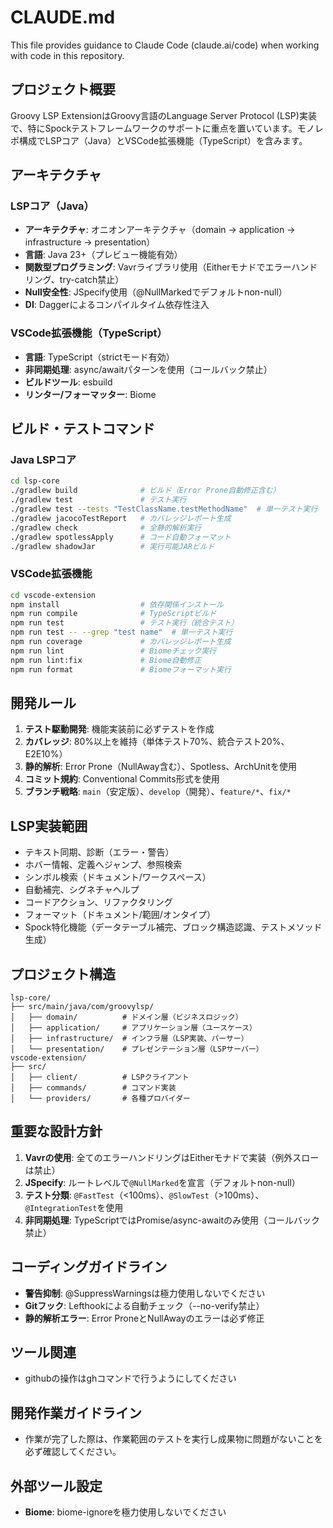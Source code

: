 # CLAUDE.md

This file provides guidance to Claude Code (claude.ai/code) when working with code in this repository.

## プロジェクト概要

Groovy LSP ExtensionはGroovy言語のLanguage Server Protocol (LSP)実装で、特にSpockテストフレームワークのサポートに重点を置いています。モノレポ構成でLSPコア（Java）とVSCode拡張機能（TypeScript）を含みます。


## アーキテクチャ

### LSPコア（Java）
- **アーキテクチャ**: オニオンアーキテクチャ（domain → application → infrastructure → presentation）
- **言語**: Java 23+（プレビュー機能有効）
- **関数型プログラミング**: Vavrライブラリ使用（Eitherモナドでエラーハンドリング、try-catch禁止）
- **Null安全性**: JSpecify使用（@NullMarkedでデフォルトnon-null）
- **DI**: Daggerによるコンパイルタイム依存性注入

### VSCode拡張機能（TypeScript）
- **言語**: TypeScript（strictモード有効）
- **非同期処理**: async/awaitパターンを使用（コールバック禁止）
- **ビルドツール**: esbuild
- **リンター/フォーマッター**: Biome

## ビルド・テストコマンド

### Java LSPコア
```bash
cd lsp-core
./gradlew build              # ビルド（Error Prone自動修正含む）
./gradlew test               # テスト実行
./gradlew test --tests "TestClassName.testMethodName"  # 単一テスト実行
./gradlew jacocoTestReport   # カバレッジレポート生成
./gradlew check              # 全静的解析実行
./gradlew spotlessApply      # コード自動フォーマット
./gradlew shadowJar          # 実行可能JARビルド
```

### VSCode拡張機能
```bash
cd vscode-extension
npm install                  # 依存関係インストール
npm run compile              # TypeScriptビルド
npm run test                 # テスト実行（統合テスト）
npm run test -- --grep "test name"  # 単一テスト実行
npm run coverage             # カバレッジレポート生成
npm run lint                 # Biomeチェック実行
npm run lint:fix             # Biome自動修正
npm run format               # Biomeフォーマット実行
```

## 開発ルール

1. **テスト駆動開発**: 機能実装前に必ずテストを作成
2. **カバレッジ**: 80%以上を維持（単体テスト70%、統合テスト20%、E2E10%）
3. **静的解析**: Error Prone（NullAway含む）、Spotless、ArchUnitを使用
4. **コミット規約**: Conventional Commits形式を使用
5. **ブランチ戦略**: `main`（安定版）、`develop`（開発）、`feature/*`、`fix/*`

## LSP実装範囲

- テキスト同期、診断（エラー・警告）
- ホバー情報、定義へジャンプ、参照検索
- シンボル検索（ドキュメント/ワークスペース）
- 自動補完、シグネチャヘルプ
- コードアクション、リファクタリング
- フォーマット（ドキュメント/範囲/オンタイプ）
- Spock特化機能（データテーブル補完、ブロック構造認識、テストメソッド生成）

## プロジェクト構造

```
lsp-core/
├── src/main/java/com/groovylsp/
│   ├── domain/          # ドメイン層（ビジネスロジック）
│   ├── application/     # アプリケーション層（ユースケース）
│   ├── infrastructure/  # インフラ層（LSP実装、パーサー）
│   └── presentation/    # プレゼンテーション層（LSPサーバー）
vscode-extension/
├── src/
│   ├── client/          # LSPクライアント
│   ├── commands/        # コマンド実装
│   └── providers/       # 各種プロバイダー
```

## 重要な設計方針

1. **Vavrの使用**: 全てのエラーハンドリングはEitherモナドで実装（例外スローは禁止）
2. **JSpecify**: ルートレベルで`@NullMarked`を宣言（デフォルトnon-null）
3. **テスト分類**: `@FastTest`（<100ms）、`@SlowTest`（>100ms）、`@IntegrationTest`を使用
4. **非同期処理**: TypeScriptではPromise/async-awaitのみ使用（コールバック禁止）

## コーディングガイドライン

- **警告抑制**: @SuppressWarningsは極力使用しないでください
- **Gitフック**: Lefthookによる自動チェック（--no-verify禁止）
- **静的解析エラー**: Error ProneとNullAwayのエラーは必ず修正

## ツール関連

- githubの操作はghコマンドで行うようにしてください

## 開発作業ガイドライン

- 作業が完了した際は、作業範囲のテストを実行し成果物に問題がないことを必ず確認してください。

## 外部ツール設定

- **Biome**: biome-ignoreを極力使用しないでください